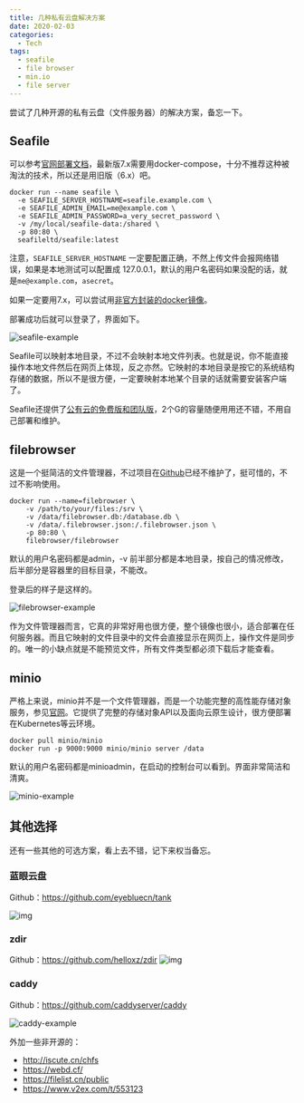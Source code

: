 ```yaml
---
title: 几种私有云盘解决方案
date: 2020-02-03
categories:
  - Tech
tags:
  - seafile
  - file browser
  - min.io
  - file server
---
```

尝试了几种开源的私有云盘（文件服务器）的解决方案，备忘一下。

<!-- more -->

## Seafile

可以参考[官网部署文档](https://cloud.seafile.com/published/seafile-manual-cn/docker)，最新版7.x需要用docker-compose，十分不推荐这种被淘汰的技术，所以还是用旧版（6.x）吧。

```shell
docker run --name seafile \
  -e SEAFILE_SERVER_HOSTNAME=seafile.example.com \
  -e SEAFILE_ADMIN_EMAIL=me@example.com \
  -e SEAFILE_ADMIN_PASSWORD=a_very_secret_password \
  -v /my/local/seafile-data:/shared \
  -p 80:80 \
  seafileltd/seafile:latest
```

注意，`SEAFILE_SERVER_HOSTNAME` 一定要配置正确，不然上传文件会报网络错误，如果是本地测试可以配置成 127.0.0.1，默认的用户名密码如果没配的话，就是`me@example.com`，`asecret`。

如果一定要用7.x，可以尝试用[非官方封装的docker镜像](https://hub.docker.com/r/tinysnake/seafile)。

部署成功后就可以登录了，界面如下。

![seafile-example](images/seafile-example.png)

Seafile可以映射本地目录，不过不会映射本地文件列表。也就是说，你不能直接操作本地文件然后在网页上体现，反之亦然。它映射的本地目录是按它的系统结构存储的数据，所以不是很方便，一定要映射本地某个目录的话就需要安装客户端了。

Seafile还提供了[公有云的免费版和团队版](https://cloud.seafile.com/)，2个G的容量随便用用还不错，不用自己部署和维护。

## filebrowser

这是一个挺简洁的文件管理器，不过项目在[Github](https://github.com/filebrowser/filebrowser)已经不维护了，挺可惜的，不过不影响使用。

```shell
docker run --name=filebrowser \
    -v /path/to/your/files:/srv \
    -v /data/filebrowser.db:/database.db \
    -v /data/.filebrowser.json:/.filebrowser.json \
    -p 80:80 \
    filebrowser/filebrowser
```

默认的用户名密码都是admin，-v 前半部分都是本地目录，按自己的情况修改，后半部分是容器里的目标目录，不能改。

 登录后的样子是这样的。

![filebrowser-example](images/filebrowser-example.png)

作为文件管理器而言，它真的非常好用也很方便，整个镜像也很小，适合部署在任何服务器。而且它映射的文件目录中的文件会直接显示在网页上，操作文件是同步的。唯一的小缺点就是不能预览文件，所有文件类型都必须下载后才能查看。

## minio

严格上来说，minio并不是一个文件管理器，而是一个功能完整的高性能存储对象服务，参见[官网](https://min.io/)。它提供了完整的存储对象API以及面向云原生设计，很方便部署在Kubernetes等云环境。

```
docker pull minio/minio
docker run -p 9000:9000 minio/minio server /data
```

默认的用户名密码都是minioadmin，在启动的控制台可以看到。界面非常简洁和清爽。

![minio-example](images/minio-example.png)

## 其他选择

还有一些其他的可选方案，看上去不错，记下来权当备忘。

### 蓝眼云盘

Github：https://github.com/eyebluecn/tank

![img](images/2020-02/tank0.png)

### zdir

Github：https://github.com/helloxz/zdir
![img](images/2020-02/68747470733a2f2f696d6775726c2e6f72672f75706c6f61642f313830362f333439663362353430323864353864362e706e67)


### caddy

Github：https://github.com/caddyserver/caddy

![caddy-example](images/caddy-example.png)

外加一些非开源的：

- http://iscute.cn/chfs
- https://webd.cf/
- https://filelist.cn/public
- https://www.v2ex.com/t/553123